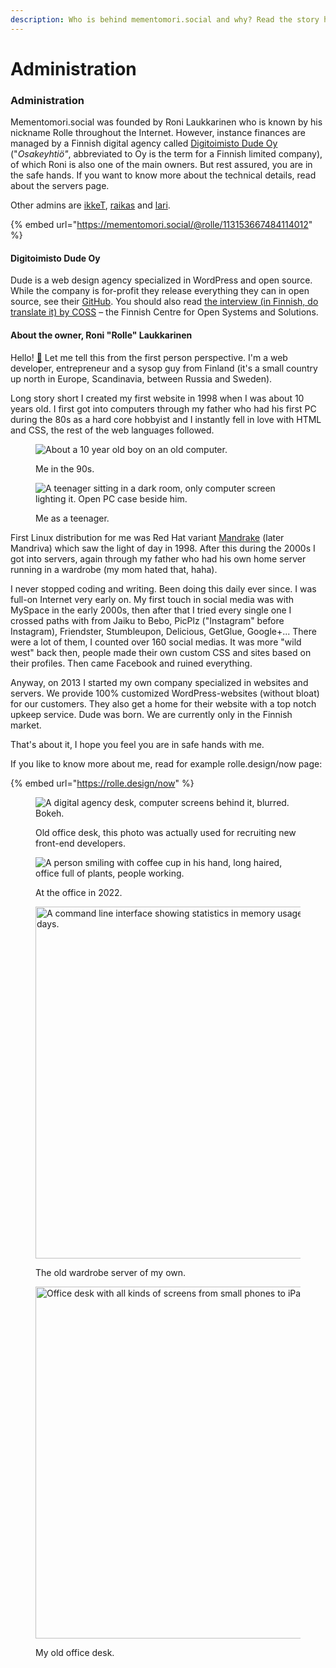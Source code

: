 ```yaml
---
description: Who is behind mementomori.social and why? Read the story here.
---
```


# Administration

### Administration

Mementomori.social was founded by Roni Laukkarinen who is known by his nickname Rolle throughout the Internet. However, instance finances are managed by a Finnish digital agency called [Digitoimisto Dude Oy](https://www.dude.fi/) ("_Osakeyhtiö"_, abbreviated to Oy is the term for a Finnish limited company), of which Roni is also one of the main owners. But rest assured, you are in the safe hands. If you want to know more about the technical details, read about the servers page.

Other admins are [ikkeT](https://mementomori.social/@ikkeT), [raikas](https://mementomori.social/@raikas) and [lari](https://suomi.social/@lari).

{% embed url="https://mementomori.social/@rolle/113153667484114012" %}



#### Digitoimisto Dude Oy

Dude is a web design agency specialized in WordPress and open source. While the company is for-profit they release everything they can in open source, see their [GitHub](https://github.com/digitoimistodude). You should also read [the interview (in Finnish, do translate it) by COSS](https://coss.fi/blogi/dudella-avoin-lahdekoodi-ja-aktiivinen-osallistuminen-yhteison-toimintaan-ovat-osa-menestysta/) – the Finnish Centre for Open Systems and Solutions.

#### About the owner, Roni "Rolle" Laukkarinen

Hello! [👋](https://emojipedia.org/waving-hand/) Let me tell this from the first person perspective. I'm a web developer, entrepreneur and a sysop guy from Finland (it's a small country up north in Europe, Scandinavia, between Russia and Sweden).

Long story short I created my first website in 1998 when I was about 10 years old. I first got into computers through my father who had his first PC during the 80s as a hard core hobbyist and I instantly fell in love with HTML and CSS, the rest of the web languages followed.

<div><figure><img src="../../.gitbook/assets/12105235_943702072368501_1524969687_n (1).jpg" alt="About a 10 year old boy on an old computer."><figcaption><p>Me in the 90s.</p></figcaption></figure> <figure><img src="../../.gitbook/assets/17076825_261244047663581_5556737810351783936_n (1).jpg" alt="A teenager sitting in a dark room, only computer screen lighting it. Open PC case beside him."><figcaption><p>Me as a teenager.</p></figcaption></figure></div>

First Linux distribution for me was Red Hat variant [Mandrake](https://en.wikipedia.org/wiki/Mandriva_Linux) (later Mandriva) which saw the light of day in 1998. After this during the 2000s I got into servers, again through my father who had his own home server running in a wardrobe (my mom hated that, haha).

I never stopped coding and writing. Been doing this daily ever since. I was full-on Internet very early on. My first touch in social media was with MySpace in the early 2000s, then after that I tried every single one I crossed paths with from Jaiku to Bebo, PicPlz ("Instagram" before Instagram), Friendster, Stumbleupon, Delicious, GetGlue, Google+... There were a lot of them, I counted over 160 social medias. It was more "wild west" back then, people made their own custom CSS and sites based on their profiles. Then came Facebook and ruined everything.

Anyway, on 2013 I started my own company specialized in websites and servers. We provide 100% customized WordPress-websites (without bloat) for our customers. They also get a home for their website with a top notch upkeep service. Dude was born. We are currently only in the Finnish market.

That's about it, I hope you feel you are in safe hands with me.

If you like to know more about me, read for example rolle.design/now page:

{% embed url="https://rolle.design/now" %}

<div><figure><img src="../../.gitbook/assets/34358023_206947129931035_4619867093607645184_n.jpg" alt="A digital agency desk, computer screens behind it, blurred. Bokeh."><figcaption><p>Old office desk, this photo was actually used for recruiting new front-end developers.</p></figcaption></figure> <figure><img src="../../.gitbook/assets/356614246_203790712635260_1332227728470674466_n.jpeg" alt="A person smiling with coffee cup in his hand, long haired, office full of plants, people working."><figcaption><p>At the office in 2022.</p></figcaption></figure></div>

<div><figure><img src="../../.gitbook/assets/67962032_2561402520578130_1393517045221439033_n.jpg" alt="A command line interface showing statistics in memory usage, uptime over 250 days." width="563"><figcaption><p>The old wardrobe server of my own.</p></figcaption></figure> <figure><img src="../../.gitbook/assets/17596503_154340591757276_2741788301496156160_n.jpg" alt="Office desk with all kinds of screens from small phones to iPads and computers." width="563"><figcaption><p>My old office desk.</p></figcaption></figure></div>
